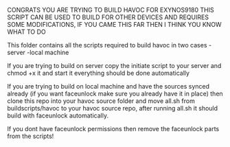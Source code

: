 CONGRATS YOU ARE TRYING TO BUILD HAVOC FOR EXYNOS9180
THIS SCRIPT CAN BE USED TO BUILD FOR OTHER DEVICES AND REQUIRES SOME MODIFICATIONS, IF YOU CAME THIS FAR THEN I THINK YOU KNOW WHAT TO DO

This folder contains all the scripts required to build havoc in two cases 
  -server
  -local machine
  
  If you are trying to build on server copy the initiate script to your server and chmod +x it and start it everything should be done automatically
  
  If you are trying to build on local machine and have the sources synced already (if you want faceunlock make sure you already have it in place) then clone this repo into your havoc source folder and move all.sh from buildscripts/havoc to your havoc source repo, after running all.sh it should build with faceunlock automatically.
  
If you dont have faceunlock permissions then remove the faceunlock parts from the scripts!
